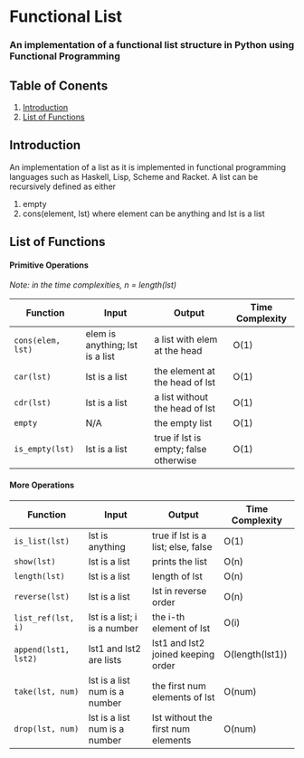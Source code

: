 # Functional List

### An implementation of a functional list structure in Python using Functional Programming

## Table of Conents
1. [Introduction](#introduction)
2. [List of Functions](#list-of-functions)

## Introduction

An implementation of a list as it is implemented in functional programming languages such as Haskell, Lisp, Scheme and Racket.
A list can be recursively defined as either
1. empty
2. cons(element, lst) where element can be anything and lst is a list

## List of Functions

#### Primitive Operations

*Note: in the time complexities, n = length(lst)*

|Function           |Input                           |Output                                |Time Complexity |
|-------------------|--------------------------------|--------------------------------------|----------------|
|`cons(elem, lst)`  |elem is anything; lst is a list |a list with elem at the head          |O(1)            |
|`car(lst)`         |lst is a list                   |the element at the head of lst        |O(1)            |
|`cdr(lst)`         |lst is a list                   |a list without the head of lst        |O(1)            |
|`empty`            |N/A                             |the empty list                        |O(1)            |
|`is_empty(lst)`    |lst is a list                   |true if lst is empty; false otherwise |O(1)            |


#### More Operations
|Function            |Input                                 |Output                                 |Time Complexity |
|--------------------|--------------------------------------|---------------------------------------|----------------|
|`is_list(lst)`      |lst is anything                       |true if lst is a list; else, false     |O(1)            |
|`show(lst)`         |lst is a list                         |prints the list                        |O(n)            |
|`length(lst)`       |lst is a list                         |length of lst                          |O(n)            |
|`reverse(lst)`      |lst is a list                         |lst in reverse order                   |O(n)            |
|`list_ref(lst, i)`  |lst is a list; i is a number          |the i-th element of lst                |O(i)            |
|`append(lst1, lst2)`|lst1 and lst2 are lists               |lst1 and lst2 joined keeping order     |O(length(lst1)) |
|`take(lst, num)`    |lst is a list num is a number         |the first num elements of lst          |O(num)          |
|`drop(lst, num)`    |lst is a list num is a number         |lst without the first num elements     |O(num)          |


